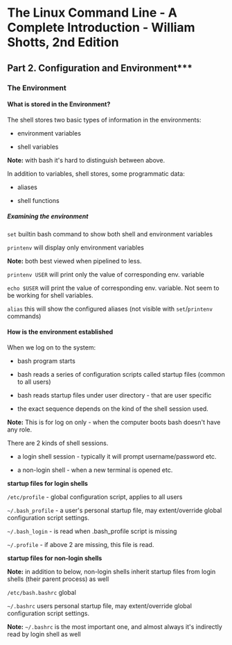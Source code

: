 # The Linux Command Line - A Complete Introduction - William Shotts, 2nd Edition

## Part 2. Configuration and Environment***

### The Environment

#### What is stored in the Environment? 

The shell stores two basic types of information in the environments: 

+ environment variables

+ shell variables

**Note:** with bash it's hard to distinguish between above. 

In addition to variables, shell stores, some programmatic data:

+ aliases

+ shell functions

##### Examining the environment

`set` builtin bash command to show both shell and environment variables

`printenv` will display only environment variables

**Note:** both best viewed when pipelined to less. 

`printenv USER` will print only the value of corresponding env. variable

`echo $USER` will print the value of corresponding env. variable. Not seem to be working for shell variables. 

`alias` this will show the configured aliases (not visible with `set`/`printenv` commands)

#### How is the environment established

When we log on to the system: 

+ bash program starts

+ bash reads a series of configuration scripts called startup files (common to all users)

+ bash reads startup files under user directory - that are user specific

+ the exact sequence depends on the kind of the shell session used. 

**Note:** This is for log on only - when the computer boots bash doesn't have any role. 

There are 2 kinds of shell sessions. 

+ a login shell session - typically it will prompt username/password etc.

+ a non-login shell - when a new terminal is opened etc. 

**startup files for login shells**

`/etc/profile` - global configuration script, applies to all users

`~/.bash_profile` - a user's personal startup file, may extent/override global configuration script settings. 

`~/.bash_login` - is read when .bash_profile script is missing

`~/.profile` - if above 2 are missing, this file is read. 

**startup files for non-login shells**

**Note:** in addition to below, non-login shells inherit startup files from login shells (their parent process) as well

`/etc/bash.bashrc` global

`~/.bashrc` users personal startup file, may extent/override global configuration script settings. 

**Note:** `~/.bashrc` is the most important one, and almost always it's indirectly read by login shell as well









